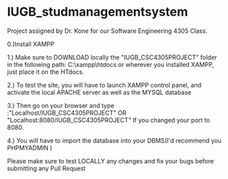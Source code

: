 # IUGB_studmanagementsystem
Project assigned by Dr. Kone for our Software Engineering 4305 Class.


0.)Install XAMPP 


1.) Make sure to DOWNLOAD locally the "IUGB_CSC4305PROJECT" folder in the following path: 
C:\xampp\htdocs or wherever you installed XAMPP, just place it on the HTdocs.


2.) To test the site, you will have to launch XAMPP control panel, and activate the local APACHE server as well as the MYSQL database


3.) Then go on your browser and type :"Localhost/IUGB_CSC4305PROJECT" OR "Localhost:8080/IUGB_CSC4305PROJECT" If you changed your port to 8080.


4.) You will have to import the database into your DBMS(I'd recommend you PHPMYADMIN )




Please make sure to test LOCALLY any changes and fix your bugs before submitting any Pull Request
